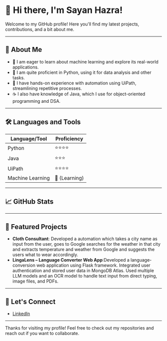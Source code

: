 # 👋 Hi there, I'm Sayan Hazra!

Welcome to my GitHub profile! Here you'll find my latest projects, contributions, and a bit about me.

---

## 🚀 About Me

- 🤖 I am eager to learn about machine learning and explore its real-world applications.
- 🐍 I am quite proficient in Python, using it for data analysis and other tasks.
- 🤖 I have hands-on experience with automation using UiPath, streamlining repetitive processes.
- ☕ I also have knowledge of Java, which I use for object-oriented programming and DSA.

---

## 🛠️ Languages and Tools

| Language/Tool      | Proficiency         |
|--------------------|---------------------|
| Python             | ⭐⭐⭐⭐             |
| Java               | ⭐⭐⭐                |
| UiPath             | ⭐⭐⭐⭐               |
| Machine Learning   | 🌱 (Learning)       |

---

## 📈 GitHub Stats

<!-- Optionally, you can add a GitHub stats card here using a service like GitHub Readme Stats -->

---

## 📂 Featured Projects

- **Cloth Consultant**: Developed a automation which takes a city name as input from the user, goes to Google searches for the weather in that city
and extracts temperature and weather from Google and suggests the users what to wear accordingly.
- **LingaLens – Language Converter Web App**:Developed a language-conversion web application using Flask framework. Integrated user authentication and stored user
data in MongoDB Atlas. Used multiple LLM models and an OCR model to handle text input from direct typing, image files,
and PDFs.


---

## 🤝 Let's Connect

- [LinkedIn](https://www.linkedin.com/in/sayan-hazra-212b41252)

---

Thanks for visiting my profile! Feel free to check out my repositories and reach out if you want to collaborate.
